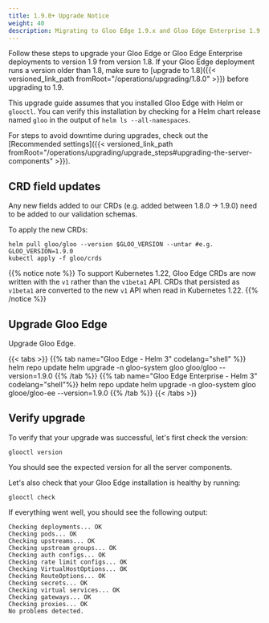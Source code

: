 ```yaml
---
title: 1.9.0+ Upgrade Notice
weight: 40
description: Migrating to Gloo Edge 1.9.x and Gloo Edge Enterprise 1.9.x
---
```


Follow these steps to upgrade your Gloo Edge or Gloo Edge Enterprise deployments to version 1.9 from version 1.8. If
your Gloo Edge deployment runs a version older than 1.8, make sure to [upgrade to 1.8]({{< versioned_link_path fromRoot="/operations/upgrading/1.8.0" >}}) before upgrading to 1.9.

This upgrade guide assumes that you installed Gloo Edge with Helm or `glooctl`. You can verify this installation by checking for a Helm chart release named `gloo` in the output of `helm ls --all-namespaces`.

For steps to avoid downtime during upgrades, check out the [Recommended settings]({{< versioned_link_path fromRoot="/operations/upgrading/upgrade_steps#upgrading-the-server-components" >}}).

## CRD field updates

Any new fields added to our CRDs (e.g. added between 1.8.0 -> 1.9.0) need to be added to our validation schemas.

To apply the new CRDs:
```
helm pull gloo/gloo --version $GLOO_VERSION --untar #e.g. GLOO_VERSION=1.9.0
kubectl apply -f gloo/crds
```

{{% notice note %}}
To support Kubernetes 1.22, Gloo Edge CRDs are now written with the `v1` rather than the `v1beta1` API. CRDs that persisted as `v1beta1` are converted to the new `v1` API when read in Kubernetes 1.22.
{{% /notice %}}

## Upgrade Gloo Edge

Upgrade Gloo Edge.

{{< tabs >}}
{{% tab name="Gloo Edge - Helm 3" codelang="shell" %}}
helm repo update
helm upgrade -n gloo-system gloo gloo/gloo --version=1.9.0
{{% /tab %}}
{{% tab name="Gloo Edge Enterprise - Helm 3" codelang="shell"%}}
helm repo update
helm upgrade -n gloo-system gloo glooe/gloo-ee --version=1.9.0
{{% /tab %}}
{{< /tabs >}}


## Verify upgrade
To verify that your upgrade was successful, let's first check the version:

```shell script
glooctl version
```

You should see the expected version for all the server components.

Let's also check that your Gloo Edge installation is healthy by running:

```shell script
glooctl check
```

If everything went well, you should see the following output:

```shell script
Checking deployments... OK
Checking pods... OK
Checking upstreams... OK
Checking upstream groups... OK
Checking auth configs... OK
Checking rate limit configs... OK
Checking VirtualHostOptions... OK
Checking RouteOptions... OK
Checking secrets... OK
Checking virtual services... OK
Checking gateways... OK
Checking proxies... OK
No problems detected.
```
